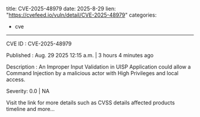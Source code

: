  
title: CVE-2025-48979
date: 2025-8-29
lien: "https://cvefeed.io/vuln/detail/CVE-2025-48979"
categories:
  - cve
---

CVE ID : CVE-2025-48979

Published :  Aug. 29
2025
12:15 a.m. | 3 hours
4 minutes ago

Description : An Improper Input Validation in UISP Application could allow a Command Injection by a malicious actor with High Privileges and local access.

Severity: 0.0 | NA

Visit the link for more details
such as CVSS details
affected products
timeline
and more...
